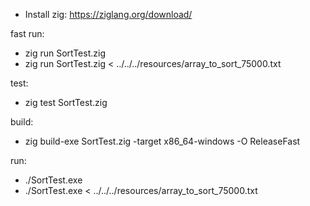 * Install zig: https://ziglang.org/download/

fast run:
* zig run SortTest.zig
* zig run SortTest.zig < ../../../resources/array_to_sort_75000.txt

test:
* zig test SortTest.zig

build:
* zig build-exe SortTest.zig -target x86_64-windows -O ReleaseFast

run:
* ./SortTest.exe
* ./SortTest.exe < ../../../resources/array_to_sort_75000.txt